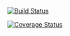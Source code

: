 [![Build Status](https://travis-ci.org/crobles1337/cs107test.svg?branch=master)](https://travis-ci.org/crobles1337/cs107test.svg?branch=master)

[![Coverage Status](https://codecov.io/gh/crobles1337/cs107test/branch/master/graphs/sunburst.svg)](https://codecov.io/gh/crobles1337/cs107test)
